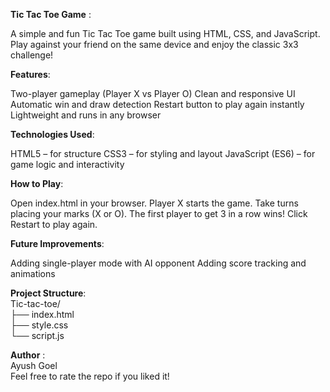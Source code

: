 **Tic Tac Toe Game** :

A simple and fun Tic Tac Toe game built using HTML, CSS, and JavaScript.
Play against your friend on the same device and enjoy the classic 3x3 challenge!

**Features**:</br>

Two-player gameplay (Player X vs Player O)
Clean and responsive UI
Automatic win and draw detection
Restart button to play again instantly
Lightweight and runs in any browser

**Technologies Used**:</br>

HTML5 – for structure
CSS3 – for styling and layout
JavaScript (ES6) – for game logic and interactivity

**How to Play**:</br>

Open index.html in your browser.
Player X starts the game.
Take turns placing your marks (X or O).
The first player to get 3 in a row wins!
Click Restart to play again.

**Future Improvements**:</br>

Adding single-player mode with AI opponent
Adding score tracking and animations

**Project Structure**:</br>
Tic-tac-toe/</br>
├── index.html</br>
├── style.css</br>
└── script.js</br>

**Author** :</br>
Ayush Goel</br>Feel free to rate the repo if you liked it!



